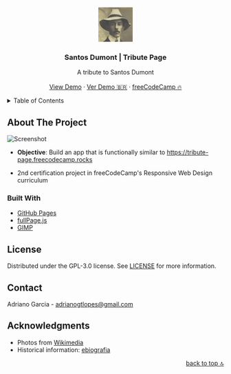 <a name="readme-top"></a>

<!-- PROJECT LOGO -->
<br />
<div align="center">
  <a href="https://adrianogtl.github.io/freecodecamp-tribute-page/en/">
    <img src="assets/icon.jpg" alt="Logo" width="80" height="80">
  </a>

<h3 align="center">Santos Dumont | Tribute Page</h3>

  <p align="center">
    A tribute to Santos Dumont
    <br />
    <br />
    <a href="https://adrianogtl.github.io/freecodecamp-tribute-page/en/">View Demo</a>
     ·
    <a href="https://adrianogtl.github.io/freecodecamp-tribute-page/pt-br/">Ver Demo 🇧🇷</a>
     ·
    <a href="https://www.freecodecamp.org/">freeCodeCamp 🔥</a>
  </p>
</div>


<!-- TABLE OF CONTENTS -->
<details>
  <summary>Table of Contents</summary>
  <ol>
    <li>
      <a href="#about-the-project">About The Project</a>
      <ul>
        <li><a href="#built-with">Built With</a></li>
      </ul>
    </li>
    <li><a href="#license">License</a></li>
    <li><a href="#contact">Contact</a></li>
    <li><a href="#acknowledgments">Acknowledgments</a></li>
  </ol>
</details>


<!-- ABOUT THE PROJECT -->
## About The Project

![Screenshot][preview]
* **Objective**: Build an app that is functionally similar to https://tribute-page.freecodecamp.rocks

* 2nd certification project in freeCodeCamp's Responsive Web Design curriculum


### Built With

* [GitHub Pages][github-pages]
* [fullPage.js][fullpage-js]
* [GIMP][gimp-url]


<!-- LICENSE -->
## License

Distributed under the GPL-3.0 license. See [LICENSE][license-url] for more information.


<!-- CONTACT -->
## Contact

Adriano Garcia - [adrianogtlopes@gmail.com](mailto:adrianogtlopes@gmail.com)


<!-- ACKNOWLEDGMENTS -->
## Acknowledgments

* Photos from [Wikimedia][photos-url]
* Historical information: [ebiografia][info-source]

<p align="right"><a href="#readme-top">back to top 🔝</a></p>



<!-- MARKDOWN LINKS & IMAGES -->
<!-- https://www.markdownguide.org/basic-syntax/#reference-style-links -->

<!-- ABOUT -->
[preview]: assets/preview.gif

<!-- BUILT WITH -->
[github-pages]: https://pages.github.com/
[fullpage-js]: https://alvarotrigo.com/fullPage/
[gimp-url]: https://www.gimp.org/

<!-- LICENSE -->
[license-url]: https://github.com/adrianogtl/freecodecamp-tribute-page/blob/main/LICENSE

<!-- ACKNOWLEDGMENTS -->
[photos-url]: https://commons.wikimedia.org/wiki/Main_Page
[info-source]: https://www.ebiografia.com/santos_dumont/